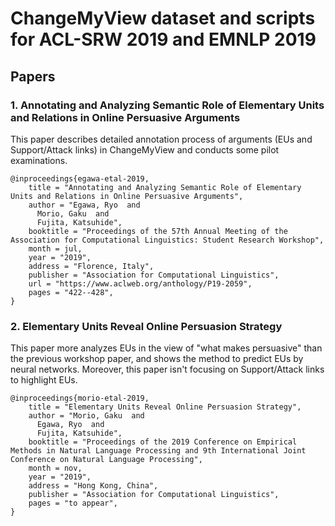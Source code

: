 # ChangeMyView dataset and scripts for ACL-SRW 2019 and EMNLP 2019



## Papers

### 1. Annotating and Analyzing Semantic Role of Elementary Units and Relations in Online Persuasive Arguments

This paper describes detailed annotation process of arguments (EUs and Support/Attack links) in ChangeMyView and conducts some pilot examinations.

```
@inproceedings{egawa-etal-2019,
    title = "Annotating and Analyzing Semantic Role of Elementary Units and Relations in Online Persuasive Arguments",
    author = "Egawa, Ryo  and
      Morio, Gaku  and
      Fujita, Katsuhide",
    booktitle = "Proceedings of the 57th Annual Meeting of the Association for Computational Linguistics: Student Research Workshop",
    month = jul,
    year = "2019",
    address = "Florence, Italy",
    publisher = "Association for Computational Linguistics",
    url = "https://www.aclweb.org/anthology/P19-2059",
    pages = "422--428",
}
```

### 2. Elementary Units Reveal Online Persuasion Strategy

This paper more analyzes EUs in the view of "what makes persuasive" than the previous workshop paper, and shows the method to predict EUs by neural networks.
Moreover, this paper isn't focusing on Support/Attack links to highlight EUs.

```
@inproceedings{morio-etal-2019,
    title = "Elementary Units Reveal Online Persuasion Strategy",
    author = "Morio, Gaku  and
      Egawa, Ryo  and
      Fujita, Katsuhide",
    booktitle = "Proceedings of the 2019 Conference on Empirical Methods in Natural Language Processing and 9th International Joint Conference on Natural Language Processing",
    month = nov,
    year = "2019",
    address = "Hong Kong, China",
    publisher = "Association for Computational Linguistics",
    pages = "to appear",
}
```
